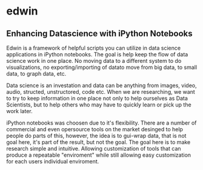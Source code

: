 # edwin
## Enhancing Datascience with iPython Notebooks

Edwin is a framework of helpful scripts you can utilize in data science applications in iPython notebooks. The goal is help keep the flow of data science work in one place. No moving data to a different system to do visualizations, no exporting/importing of datato  move from big data, to small data, to graph data, etc.  

Data science is an investation and data can be anything from images, video, audio, structed, unstructored, code etc.  When we are researching, we want to try to keep information in one place not only to help ourselves as Data Scientists, but to help others who may have to quickly learn or pick up the work later.  

iPython notebooks was choosen due to it's flexibility. There are a number of commercial and even opersource tools on the market desinged to help people do parts of this, however, the idea is to gui-wrap data, that is not goal here, it's part of the result, but not the goal.  The goal here is to make research simple and intuitive. Allowing customization of tools that can produce a repeatable "enviroment" while still allowing easy customization for each users individual enviroment.  




